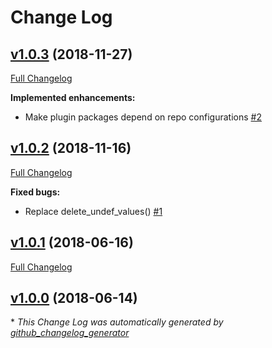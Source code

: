 # Change Log

## [v1.0.3](https://github.com/bodgit/puppet-yum/tree/v1.0.3) (2018-11-27)
[Full Changelog](https://github.com/bodgit/puppet-yum/compare/v1.0.2...v1.0.3)

**Implemented enhancements:**

- Make plugin packages depend on repo configurations [\#2](https://github.com/bodgit/puppet-yum/issues/2)

## [v1.0.2](https://github.com/bodgit/puppet-yum/tree/v1.0.2) (2018-11-16)
[Full Changelog](https://github.com/bodgit/puppet-yum/compare/v1.0.1...v1.0.2)

**Fixed bugs:**

- Replace delete\_undef\_values\(\) [\#1](https://github.com/bodgit/puppet-yum/issues/1)

## [v1.0.1](https://github.com/bodgit/puppet-yum/tree/v1.0.1) (2018-06-16)
[Full Changelog](https://github.com/bodgit/puppet-yum/compare/v1.0.0...v1.0.1)

## [v1.0.0](https://github.com/bodgit/puppet-yum/tree/v1.0.0) (2018-06-14)


\* *This Change Log was automatically generated by [github_changelog_generator](https://github.com/skywinder/Github-Changelog-Generator)*
